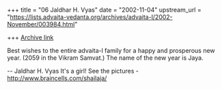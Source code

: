 +++
title = "06 Jaldhar H. Vyas"
date = "2002-11-04"
upstream_url = "https://lists.advaita-vedanta.org/archives/advaita-l/2002-November/003984.html"

+++
[Archive link](https://lists.advaita-vedanta.org/archives/advaita-l/2002-November/003984.html)

Best wishes to the entire advaita-l family for a happy and prosperous new
year.  (2059 in the Vikram Samvat.)  The name of the new year is Jaya.

--
Jaldhar H. Vyas <jaldhar at braincells.com>
It's a girl! See the pictures - http://www.braincells.com/shailaja/


